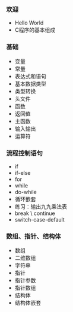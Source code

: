 ### 欢迎

- Hello World
- C程序的基本组成

### 基础

- 变量
- 常量
- 表达式和语句
- 基本数据类型
- 类型转换
- 头文件
- 函数
- 返回值
- 主函数
- 输入输出
- 运算符

### 流程控制语句

- if
- if-else
- for
- while
- do-while
- 循环嵌套
- 练习：输出九九乘法表
- break \ continue
- switch-case-default

### 数组、指针、结构体

- 数组
- 二维数组
- 字符串
- 指针
- 指针参数
- 指针数组
- 结构体
- 结构体嵌套
